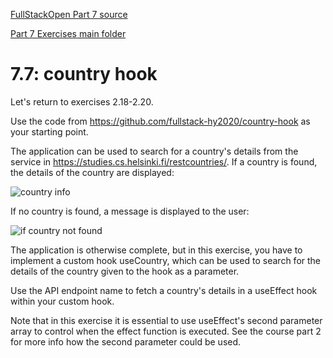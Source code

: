 [FullStackOpen Part 7 source](https://fullstackopen.com/en/part7)

[Part 7 Exercises main folder](https://github.com/gricius/FullStackOpen-Part7)

# 7.7: country hook
Let's return to exercises 2.18-2.20.

Use the code from https://github.com/fullstack-hy2020/country-hook as your starting point.

The application can be used to search for a country's details from the service in https://studies.cs.helsinki.fi/restcountries/. If a country is found, the details of the country are displayed:

![country info](https://fullstackopen.com/static/b705259ca07b94ce736ac882dbbce776/5a190/69ea.png)

If no country is found, a message is displayed to the user:

![if country not found](https://fullstackopen.com/static/b8f3f1b250a195526cc2816eb8f69c41/5a190/70ea.png)

The application is otherwise complete, but in this exercise, you have to implement a custom hook useCountry, which can be used to search for the details of the country given to the hook as a parameter.

Use the API endpoint name to fetch a country's details in a useEffect hook within your custom hook.

Note that in this exercise it is essential to use useEffect's second parameter array to control when the effect function is executed. See the course part 2 for more info how the second parameter could be used.

